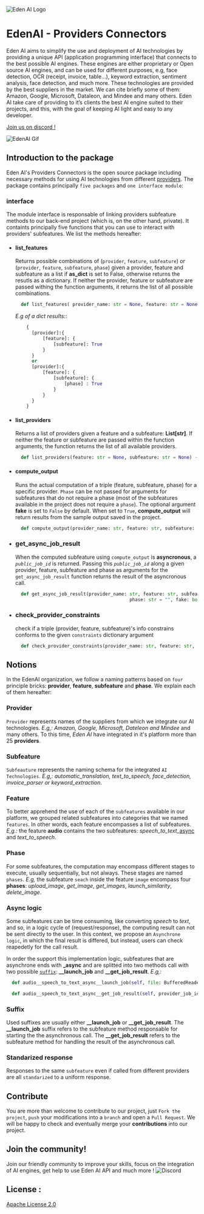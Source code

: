 ![Eden AI Logo](EdenAI-WrittenLogo(1).png "Logo Title Text 1")

# EdenAI - Providers Connectors

Eden AI aims to simplify the use and deployment of AI technologies by providing a unique API (application programming interface) that connects to the best possible AI engines. These engines are either proprietary or Open source AI engines, and can be used for different purposes, e.g, face
detection, OCR (receipt, invoice, table...), keyword extraction, sentiment analysis, face detection, and much more. These technologies are provided by the best suppliers in the market. We can cite briefly some of them: Amazon, Google, Microsoft, Dataleon, and Mindee and many others. Eden AI take care of providing to it’s clients the best AI engine suited to their projects, and this, with the goal of keeping AI light and easy to any developer. 

[Join us on discord !](https://discord.com/invite/VYwTbMQc8u)

![EdenAI Gif](ezgif.com-gif-maker(1).gif)

## Introduction to the package

Eden AI's Providers Connectors is the open source package including necessary methods for using AI technologies from different [providers](#provider). The package contains principally `five packages` and `one interface module`:

### **interface**

The module interface is responsable of linking providers subfeature methods to our back-end project (which is, on the other hand, private). It containts principally five functions that you can use to interact with providers' subfeatures. We list the methods hereafter:

* #### list_features

  Returns possible combinations of  (`provider`, `feature`, `subfeature`) or (`provider`, `feature`, `subfeature`, `phase`) given a provider, feature and subfeature as a list if **as_dict** is set to False, otherwise returns the resutls as a dictionary. If neither the provider, feature or subfeature are passed withing the function arguments, it returns the list of all possible combinations.

  ```python
    def list_features( provider_name: str = None, feature: str = None, subfeature: str = None, as_dict: bool = False) -> Union[List, Dict]:
  ```

  *E.g of a dict results:*:

  ```python
      {
        [provider]:{
            [feature]: {
                [subfeature]: True
            }
        }
        or
        [provider]:{
            [feature]: {
                [subfeature]: {
                    [phase] : True
                }
            }
        }
      }
  ```

* #### list_providers

  Returns a list of providers given a feature and a subfeature: **List[str]**. If neither the feature or subfeature are passed within the function arguments, the function returns the list of all available providers.

  ```python
    def list_providers(feature: str = None, subfeature: str = None) -> List[str]
  ```

* #### compute_output

  Runs the actual computation of a triple (feature, subfeature, phase) for a specific provider. `Phase` can be not passed for arguments for subfeatures that do not require a phase (most of the subfeatures available in the project does not require a `phase`). The optional argument **fake** is set to `False` by default. When set to `True`, **compute_output** will return results from the sample output saved in the project.

  ```python
    def compute_output(provider_name: str, feature: str, subfeature: str, args: Dict, phase: str = "", fake: bool = False, user_email: str = None) -> Dict
  ```

* ### get_async_job_result

  When the computed subfeature using `compute_output` is **asyncronous**, a *`public_job_id`* is returned. Passing this *`public_job_id`* along a given provider, feature, subfeature and phase as arguments for the `get_async_job_result` function returns the result of the asyncronous call.

  ```python
    def get_async_job_result(provider_name: str, feature: str, subfeature: str, async_job_id: str,
                                            phase: str = "", fake: bool = False, project_name: str = None) -> Dict:
  ```

* ### check_provider_constraints

  check if a triple (provider, feature, subfeature)'s info constrains conforms to the given `constraints` dictionary argument

  ```python
    def check_provider_constraints(provider_name: str, feature: str, subfeature: str, phase: str = None, constraints: Dict = None) -> Tuple[bool, str]
  ```

## Notions

In the EdenAI organization, we follow a naming patterns based on `four` principle bricks: **provider**, **feature**, **subfeature** and **phase**. We explain each of them hereafter:

### **Provider**

`Provider` represents names of the suppliers from which we integrate our AI technologies. *E.g,: Amazon, Google, Microsoft, Dateleon and Mindee* and many others. To this time, *Eden AI* have integrated in it's platform more than 25 **providers**.

### **Subfeature**

`Subfeauture` represents the naming schema for the integrated `AI Technologies`. *E.g,: automatic_translation, text_to_speech, face_detection, invoice_parser or keyword_extraction*.

### **Feature**

To better apprehend the use of each of the `subfeatures` available in our platform, we grouped related subfeatures into categories that we named `features`. In other words, each feature encompasses a list of subfeatures. *E,g.:* the feature **audio** contains the two subfeatures: *speech_to_text_*[async](#async-logic) and *text_to_speech*.

### **Phase**

For some subfeatures, the computation may encompass different stages to execute, usually sequentially, but not always. These stages are named `phases`. *E.g,* the subfeature `seach` inside the feature `image` encompass four **phases**: *upload_image*, *get_image*, *get_images*, *launch_similarity*, *delete_image*.

### **Async logic**

Some subfeatures can be time consuming, like converting *speech* to *text*, and so, in a logic cycle of (request/response), the computing result can not be sent directly to the user. In this context, we propose an `Asynchrone logic`, in which the final result is differed, but instead, users can check reapedetly for the call result.

In order the support this implementation logic, subfeatures that are asynchrone ends with **_async** and are splitted into two methods call with two possible [`suffix`](#suffix): **__launch_job** and **__get_job_result**. *E.g,:*

```python
  def audio__speech_to_text_async__launch_job(self, file: BufferedReader, language: str) -> AsyncLaunchJobResponseType:
```

```python
  def audio__speech_to_text_async__get_job_result(self, provider_job_id: str) -> AsyncBaseResponseType[SpeechToTextAsyncDataClass]:
```

### **Suffix**

Used suffixes are usually either **__launch_job** or **__get_job_result**. The **__launch_job** suffix refers to the subfeature method responsable for starting the the asynchronous call. The **__get_job_result** refers to the subfeature method for handling the result of the asynchronous call.

### Standarized response

Responses to the same `subfeature` even if called from different providers are all `standarized` to a uniform response.

## Contribute

You are more than welcome to contribute to our project, just `Fork the project`, `push` your modifications into a `branch` and open a `Pull Request`. We will be happy to check and eventually merge your **contributions** into our project.

## Join the community!
Join our friendly community to improve your skills, focus on the integration of AI engines, get help to use Eden AI API and much more !
![Discord](Discord-Logo-Edenai.png)

## License :
[Apache License 2.0](LICENSE)
